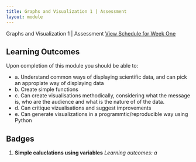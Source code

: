 ```yaml
---
title: Graphs and Visualization 1 | Assessment
layout: module
---
```



Graphs and Visualization 1 | Assessment
[View Schedule for Week One](index.html)


## Learning Outcomes

Upon completion of this module you should be able to:

- a. Understand common ways of displaying scientific data, and can pick an appropiate way of displaying data
- b. Create simple functions 
- c. Can create visualisations methodically, considering what the message is, who are the audience and what is the nature of of the data.
- d. Can critique vizualisations and suggest improvements 
- e. Can generate visualizations in a programmtic/reproducible way using Python  



## Badges

1. **Simple caluclations using variables**
_Learning outcomes: a_



